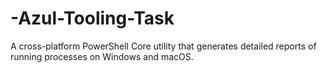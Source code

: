 # -Azul-Tooling-Task
A cross-platform PowerShell Core utility that generates detailed reports of running processes on Windows and macOS.
